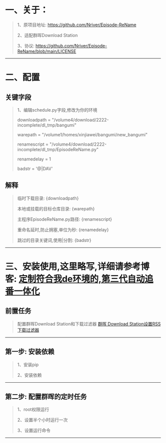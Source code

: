 # 一、关于：
>1、原项目地址: https://github.com/Nriver/Episode-ReName
>
>2、适配群晖Download Station
>
>3、协议: https://github.com/Nriver/Episode-ReName/blob/main/LICENSE
----

# 二、配置
## 关键字段
>1、编辑schedule.py字段,修改为你的环境
>
>downloadpath = "/volume4/download/2222-incomplete/dl_tmp/bangumi"
>
>warepath = "/volume1/homes/xinjiawei/bangumi/new_bangumi"
>
>renamescript = "/volume4/download/2222-incomplete/dl_tmp/EpisodeReName.py"
>
>renamedelay = 1
>
>badstr = '@|DAV'
>
## 解释
>临时下载目录: {downloadpath}
>
>本地或挂载的目标仓库目录: {warepath}
>
>主程序EpisodeReName.py路径: {renamescript}
>
>重命名延时,防止拥塞,单位为秒: {renamedelay}
>
>跳过的目录关键词,使用|分割: {badstr}
----

# 三、安装使用,这里略写,详细请参考博客: [定制符合我de环境的,第三代自动追番一体化](https://blog.jiawei.xin/?p=1019)
## 前置任务

>配置群晖Download Station和下载过滤器 [群晖 Download Station设置RSS下载过滤器](https://blog.jiawei.xin/?p=736)
>
----

## 第一步: 安装依赖

>1、安装pip
>
>2、安装依赖
>
----

## 第二步: 配置群晖的定时任务

>1、root权限运行
>
>2、设置半个小时运行一次
>
>3、设置运行命令
----
